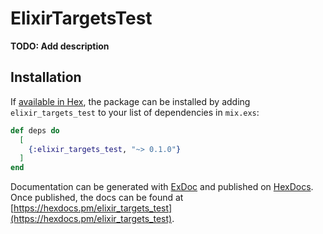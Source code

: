 # ElixirTargetsTest

**TODO: Add description**

## Installation

If [available in Hex](https://hex.pm/docs/publish), the package can be installed
by adding `elixir_targets_test` to your list of dependencies in `mix.exs`:

```elixir
def deps do
  [
    {:elixir_targets_test, "~> 0.1.0"}
  ]
end
```

Documentation can be generated with [ExDoc](https://github.com/elixir-lang/ex_doc)
and published on [HexDocs](https://hexdocs.pm). Once published, the docs can
be found at [https://hexdocs.pm/elixir_targets_test](https://hexdocs.pm/elixir_targets_test).

